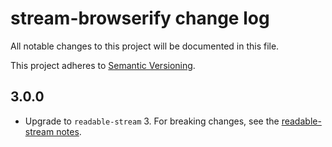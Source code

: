 # stream-browserify change log

All notable changes to this project will be documented in this file.

This project adheres to [Semantic Versioning](http://semver.org/).

## 3.0.0

* Upgrade to `readable-stream` 3. For breaking changes, see
  the [readable-stream notes](https://github.com/nodejs/readable-stream#version-3xx).
